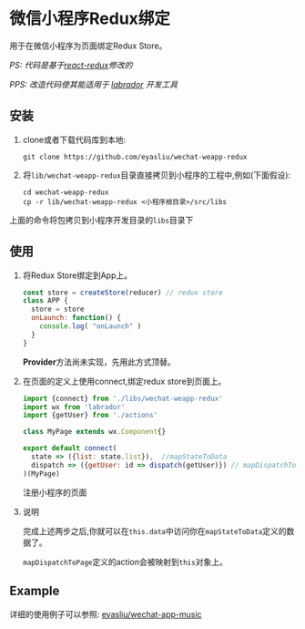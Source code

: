 微信小程序Redux绑定
==============
用于在微信小程序为页面绑定Redux Store。

_PS: 代码是基于[react-redux](https://github.com/reactjs/react-redux)修改的_

_PPS: 改造代码使其能适用于 [labrador](https://github.com/maichong/labrador) 开发工具_

## 安装
1. clone或者下载代码库到本地:
    
    ```
    git clone https://github.com/eyasliu/wechat-weapp-redux
    ```
2. 将`lib/wechat-weapp-redux`目录直接拷贝到小程序的工程中,例如(下面假设):

    ```    
    cd wechat-weapp-redux
    cp -r lib/wechat-weapp-redux <小程序根目录>/src/libs
    ```       
 上面的命令将包拷贝到小程序开发目录的`libs`目录下

## 使用
1. 将Redux Store绑定到App上。

    ```js
    const store = createStore(reducer) // redux store
    class APP {
      store = store
      onLaunch: function() {
        console.log( "onLaunch" )
      }
    }
    ```
    **Provider**方法尚未实现，先用此方式顶替。

2. 在页面的定义上使用connect,绑定redux store到页面上。

    ```js
    import {connect} from './libs/wechat-weapp-redux'
    import wx from 'labrador'
    import {getUser} from './actions'

    class MyPage extends wx.Component{}

    export default connect(
      state => ({list: state.list}),  //mapStateToData
      dispatch => ({getUser: id => dispatch(getUser)}) // mapDispatchToPage
    )(MyPage)
    ```
    注册小程序的页面
    
3. 说明
    
    完成上述两步之后,你就可以在`this.data`中访问你在`mapStateToData`定义的数据了。
    
    `mapDispatchToPage`定义的action会被映射到`this`对象上。
    
## Example

详细的使用例子可以参照: [eyasliu/wechat-app-music](https://github.com/eyasliu/wechat-app-music)
    
